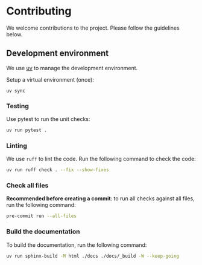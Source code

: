 # Contributing

We welcome contributions to the project. Please follow the guidelines below.

## Development environment

We use [uv](https://docs.astral.sh/uv/) to manage the development environment.

Setup a virtual environment (once):

```shell
uv sync
```

### Testing

Use pytest to run the unit checks:

```bash
uv run pytest .
```

### Linting

We use `ruff` to lint the code. Run the following command to check the code:

```bash
uv run ruff check . --fix --show-fixes
```

### Check all files

**Recommended before creating a commit**: to run all checks against all files,
run the following command:

```bash
pre-commit run --all-files
```

### Build the documentation

To build the documentation, run the following command:

```bash
uv run sphinx-build -M html ./docs ./docs/_build -W --keep-going
```
